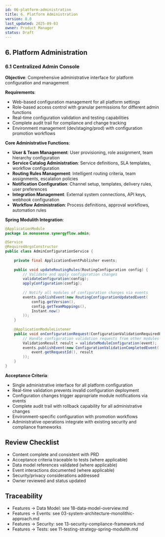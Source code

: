 ```yaml
---
id: 06-platform-administration
title: 6. Platform Administration
version: 8.0
last_updated: 2025-09-03
owner: Product Manager
status: Draft
---
```


## 6. Platform Administration

### 6.1 Centralized Admin Console

**Objective**: Comprehensive administrative interface for platform configuration and management

**Requirements**:

- Web-based configuration management for all platform settings
- Role-based access control with granular permissions for different admin functions
- Real-time configuration validation and testing capabilities
- Complete audit trail for compliance and change tracking
- Environment management (dev/staging/prod) with configuration promotion workflows

**Core Administrative Functions**:

- **User & Team Management**: User provisioning, role assignment, team hierarchy configuration
- **Service Catalog Administration**: Service definitions, SLA templates, workflow configuration
- **Routing Rules Management**: Intelligent routing criteria, team assignments, escalation policies
- **Notification Configuration**: Channel setup, templates, delivery rules, user preferences
- **Integration Management**: External system connections, API keys, webhook configuration
- **Workflow Administration**: Process definitions, approval workflows, automation rules

**Spring Modulith Integration**:

```java
@ApplicationModule
package io.monosense.synergyflow.admin;

@Service
@RequiredArgsConstructor
public class AdminConfigurationService {
    
    private final ApplicationEventPublisher events;
    
    public void updateRoutingRules(RoutingConfiguration config) {
        // Validate and apply configuration changes
        validateConfiguration(config);
        applyConfiguration(config);
        
        // Notify all modules of configuration changes via events
        events.publishEvent(new RoutingConfigurationUpdatedEvent(
            config.getVersion(), 
            config.getTeamMappings(),
            Instant.now()
        ));
    }
    
    @ApplicationModuleListener
    public void onConfigurationRequest(ConfigurationValidationRequiredEvent event) {
        // Handle configuration validation requests from other modules
        ValidationResult result = validateModuleConfiguration(event);
        events.publishEvent(new ConfigurationValidationCompletedEvent(
            event.getRequestId(), result
        ));
    }
}
```

**Acceptance Criteria**:

- Single administrative interface for all platform configuration
- Real-time validation prevents invalid configuration deployment
- Configuration changes trigger appropriate module notifications via events
- Complete audit trail with rollback capability for all administrative changes
- Environment-specific configuration with promotion workflows
- Administrative operations integrate with existing security and compliance frameworks

## Review Checklist

- Content complete and consistent with PRD
- Acceptance criteria traceable to tests (where applicable)
- Data model references validated (where applicable)
- Event interactions documented (where applicable)
- Security/privacy considerations addressed
- Owner reviewed and status updated

## Traceability

- Features → Data Model: see 18-data-model-overview.md
- Features → Events: see 03-system-architecture-monolithic-approach.md
- Features → Security: see 13-security-compliance-framework.md
- Features → Tests: see 11-testing-strategy-spring-modulith.md
